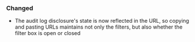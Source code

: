 ### Changed

- The audit log disclosure's state is now reflected in the URL, so copying and
  pasting URLs maintains not only the filters, but also whether the filter box
  is open or closed
